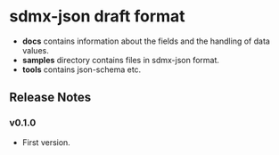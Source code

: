 # sdmx-json draft format

- **docs** contains information about the fields and the handling of data values.
- **samples** directory contains files in sdmx-json format.
- **tools** contains json-schema etc.

## Release Notes

### v0.1.0

+ First version.
